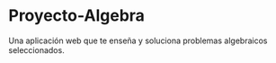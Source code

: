 # Proyecto-Algebra
Una aplicación web que te enseña y soluciona problemas algebraicos seleccionados.
